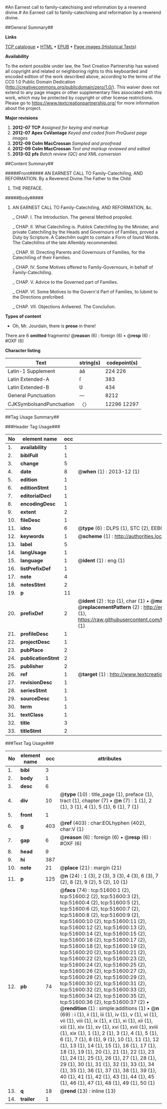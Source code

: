 #An Earnest call to family-catechising and reformation by a reverend divine.#
An Earnest call to family-catechising and reformation by a reverend divine.

##General Summary##

**Links**

[TCP catalogue](http://www.ota.ox.ac.uk/tcp/)  • 
[HTML](http://tei.it.ox.ac.uk/tcp/Texts-HTML/free/A39/A39501.html)  • 
[EPUB](http://tei.it.ox.ac.uk/tcp/Texts-EPUB/free/A39/A39501.epub) • 
[Page images (Historical Texts)](https://historicaltexts.jisc.ac.uk/eebo-11962395e)

**Availability**

To the extent possible under law, the Text Creation Partnership has waived all copyright and related or neighboring rights to this keyboarded and encoded edition of the work described above, according to the terms of the CC0 1.0 Public Domain Dedication (http://creativecommons.org/publicdomain/zero/1.0/). This waiver does not extend to any page images or other supplementary files associated with this work, which may be protected by copyright or other license restrictions. Please go to https://www.textcreationpartnership.org/ for more information about the project.

**Major revisions**

1. __2012-07__ __TCP__ *Assigned for keying and markup*
1. __2012-07__ __Apex CoVantage__ *Keyed and coded from ProQuest page images*
1. __2012-09__ __Colm MacCrossan__ *Sampled and proofread*
1. __2012-09__ __Colm MacCrossan__ *Text and markup reviewed and edited*
1. __2013-02__ __pfs__ *Batch review (QC) and XML conversion*

##Content Summary##

#####Front#####
AN EARNEST CALL TO Family-Catechiſing, AND REFORMATION. By a Reverend Divine.The Father to the Child
1. THE PREFACE.

#####Body#####

1. AN EARNEST CALL TO Family-Catechiſing, AND REFORMATION, &c.

    _ CHAP. I. The Introduction. The general Method propoſed.

    _ CHAP. II. What Catechiſing is. Publick Catechiſing by the Minister, and private Catechiſing by the Heads and Governours of Families, proved a Duty by Scripture. A Catechiſm ought to contain a Form of ſound Words. The Catechiſms of the late Aſſembly recommended.

    _ CHAP. III. Directing Parents and Governours of Families, for the Catechiſing of their Families.

    _ CHAP. IV. Some Motives offered to Family-Governours, in behalf of Family-Catechiſing.

    _ CHAP. V. Advice to the Governed part of Families.

    _ CHAP. VI. Some Motives to the Govern'd Part of Families, to ſubmit to the Directions preſcribed.

    _ CHAP. VII. Objections Anſwered. The Concluſion.

**Types of content**

  * Oh, Mr. Jourdain, there is **prose** in there!

There are 6 **omitted** fragments! 
 @__reason__ (6) : foreign (6)  •  @__resp__ (6) : #OXF (6)

**Character listing**


|Text|string(s)|codepoint(s)|
|---|---|---|
|Latin-1 Supplement|àâ|224 226|
|Latin Extended-A|ſ|383|
|Latin Extended-B|Ʋ|434|
|General Punctuation|—|8212|
|CJKSymbolsandPunctuation|〈〉|12296 12297|

##Tag Usage Summary##

###Header Tag Usage###

|No|element name|occ|attributes|
|---|---|---|---|
|1.|__availability__|1||
|2.|__biblFull__|1||
|3.|__change__|5||
|4.|__date__|8| @__when__ (1) : 2013-12 (1)|
|5.|__edition__|1||
|6.|__editionStmt__|1||
|7.|__editorialDecl__|1||
|8.|__encodingDesc__|1||
|9.|__extent__|2||
|10.|__fileDesc__|1||
|11.|__idno__|6| @__type__ (6) : DLPS (1), STC (2), EEBO-CITATION (1), OCLC (1), VID (1)|
|12.|__keywords__|1| @__scheme__ (1) : http://authorities.loc.gov/ (1)|
|13.|__label__|5||
|14.|__langUsage__|1||
|15.|__language__|1| @__ident__ (1) : eng (1)|
|16.|__listPrefixDef__|1||
|17.|__note__|4||
|18.|__notesStmt__|2||
|19.|__p__|11||
|20.|__prefixDef__|2| @__ident__ (2) : tcp (1), char (1)  •  @__matchPattern__ (2) : ([0-9\-]+):([0-9IVX]+) (1), (.+) (1)  •  @__replacementPattern__ (2) : http://eebo.chadwyck.com/downloadtiff?vid=$1&page=$2 (1), https://raw.githubusercontent.com/textcreationpartnership/Texts/master/tcpchars.xml#$1 (1)|
|21.|__profileDesc__|1||
|22.|__projectDesc__|1||
|23.|__pubPlace__|2||
|24.|__publicationStmt__|2||
|25.|__publisher__|2||
|26.|__ref__|1| @__target__ (1) : http://www.textcreationpartnership.org/docs/. (1)|
|27.|__revisionDesc__|1||
|28.|__seriesStmt__|1||
|29.|__sourceDesc__|1||
|30.|__term__|1||
|31.|__textClass__|1||
|32.|__title__|3||
|33.|__titleStmt__|2||


###Text Tag Usage###

|No|element name|occ|attributes|
|---|---|---|---|
|1.|__bibl__|3||
|2.|__body__|1||
|3.|__desc__|6||
|4.|__div__|10| @__type__ (10) : title_page (1), preface (1), tract (1), chapter (7)  •  @__n__ (7) : 1 (1), 2 (1), 3 (1), 4 (1), 5 (1), 6 (1), 7 (1)|
|5.|__front__|1||
|6.|__g__|403| @__ref__ (403) : char:EOLhyphen (402), char:V (1)|
|7.|__gap__|6| @__reason__ (6) : foreign (6)  •  @__resp__ (6) : #OXF (6)|
|8.|__head__|9||
|9.|__hi__|387||
|10.|__note__|21| @__place__ (21) : margin (21)|
|11.|__p__|125| @__n__ (24) : 1 (3), 2 (3), 3 (3), 4 (3), 6 (3), 7 (2), 8 (2), 9 (2), 5 (2), 10 (1)|
|12.|__pb__|74| @__facs__ (74) : tcp:51600:1 (2), tcp:51600:2 (2), tcp:51600:3 (2), tcp:51600:4 (2), tcp:51600:5 (2), tcp:51600:6 (2), tcp:51600:7 (2), tcp:51600:8 (2), tcp:51600:9 (2), tcp:51600:10 (2), tcp:51600:11 (2), tcp:51600:12 (2), tcp:51600:13 (2), tcp:51600:14 (2), tcp:51600:15 (2), tcp:51600:16 (2), tcp:51600:17 (2), tcp:51600:18 (2), tcp:51600:19 (2), tcp:51600:20 (2), tcp:51600:21 (2), tcp:51600:22 (2), tcp:51600:23 (2), tcp:51600:24 (2), tcp:51600:25 (2), tcp:51600:26 (2), tcp:51600:27 (2), tcp:51600:28 (2), tcp:51600:29 (2), tcp:51600:30 (2), tcp:51600:31 (2), tcp:51600:32 (2), tcp:51600:33 (2), tcp:51600:34 (2), tcp:51600:35 (2), tcp:51600:36 (2), tcp:51600:37 (2)  •  @__rendition__ (1) : simple:additions (1)  •  @__n__ (69) : i (1), ii (1), iii (1), iv (1), v (1), vi (1), vii (1), viii (1), ix (1), x (1), xi (1), xii (1), xiii (1), xiv (1), xv (1), xvi (1), xvii (1), xviii (1), xix (1), 1 (1), 2 (1), 3 (1), 4 (1), 5 (1), 6 (1), 7 (1), 8 (1), 9 (1), 10 (1), 11 (1), 12 (1), 13 (1), 14 (1), 15 (1), 16 (1), 17 (1), 18 (1), 19 (1), 20 (1), 21 (1), 22 (1), 23 (1), 24 (1), 25 (1), 26 (1), 27 (1), 28 (1), 29 (1), 30 (1), 31 (1), 32 (1), 33 (1), 34 (1), 35 (1), 36 (1), 37 (1), 38 (1), 39 (1), 40 (1), 41 (1), 42 (1), 43 (1), 44 (1), 45 (1), 46 (1), 47 (1), 48 (1), 49 (1), 50 (1)|
|13.|__q__|18| @__rend__ (13) : inline (13)|
|14.|__trailer__|1||
